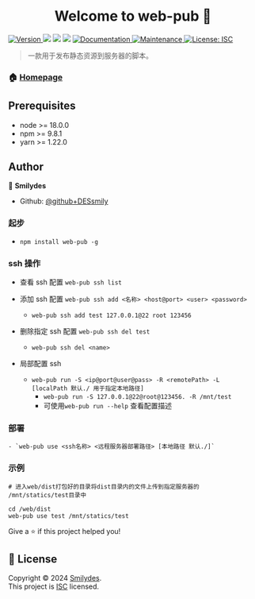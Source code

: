 <h1 align="center">Welcome to web-pub 👋</h1>
<p>
  <a href="https://www.npmjs.com/package/web-pub" target="_blank">
    <img alt="Version" src="https://img.shields.io/npm/v/web-pub.svg">
  </a>
  <img src="https://img.shields.io/badge/node-%3E%3D%2018.0.0-blue.svg" />
  <img src="https://img.shields.io/badge/npm-%3E%3D%209.8.1-blue.svg" />
  <img src="https://img.shields.io/badge/yarn-%3E%3D%201.22.0-blue.svg" />
  <a href="github+https://github.com/DESsmily/web-pub#readme" target="_blank">
    <img alt="Documentation" src="https://img.shields.io/badge/documentation-yes-brightgreen.svg" />
  </a>
  <a href="github+https://github.com/DESsmily/web-pub/graphs/commit-activity" target="_blank">
    <img alt="Maintenance" src="https://img.shields.io/badge/Maintained%3F-yes-green.svg" />
  </a>
  <a href="github+https://github.com/DESsmily/web-pub/blob/master/LICENSE" target="_blank">
    <img alt="License: ISC" src="https://img.shields.io/github/license/github+DESsmily/web-pub" />
  </a>
</p>

> 一款用于发布静态资源到服务器的脚本。

### 🏠 [Homepage](https://github.com/DESsmily/web-pub#readme)

## Prerequisites

- node >= 18.0.0
- npm >= 9.8.1
- yarn >= 1.22.0

## Author

👤 **Smilydes**

- Github: [@github+DESsmily](https://github.com/DESsmily)

### 起步

- `npm install web-pub -g`

### ssh 操作

- 查看 ssh 配置 `web-pub ssh list`
- 添加 ssh 配置 `web-pub ssh add <名称> <host@port> <user> <password>`
  - `web-pub ssh add test 127.0.0.1@22 root 123456`
- 删除指定 ssh 配置 `web-pub ssh del test`

  - `web-pub ssh del <name>`

- 局部配置 ssh
  - `web-pub run -S <ip@port@user@pass> -R <remotePath> -L [localPath 默认./ 用于指定本地路径]`
    - `web-pub run -S 127.0.0.1@22@root@123456. -R /mnt/test`
    - 可使用`web-pub run --help` 查看配置描述

### 部署

    - `web-pub use <ssh名称> <远程服务器部署路径> [本地路径 默认./]`

### 示例

```
# 进入web/dist打包好的目录将dist目录内的文件上传到指定服务器的 /mnt/statics/test目录中

cd /web/dist
web-pub use test /mnt/statics/test
```

Give a ⭐️ if this project helped you!

## 📝 License

Copyright © 2024 [Smilydes](https://github.com/github+DESsmily).<br />
This project is [ISC](github+https://github.com/DESsmily/web-pub/blob/master/LICENSE) licensed.
